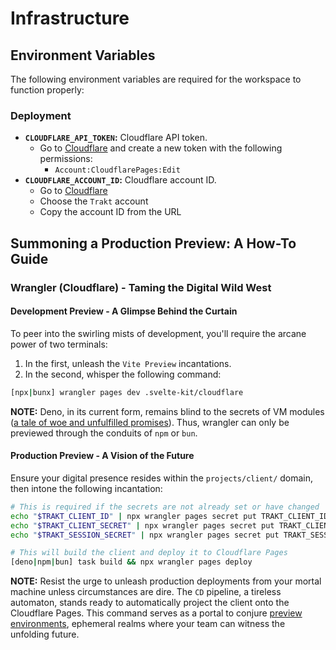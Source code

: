 # Infrastructure

## Environment Variables

The following environment variables are required for the workspace to function
properly:

### Deployment

- **`CLOUDFLARE_API_TOKEN`:** Cloudflare API token.
  - Go to [Cloudflare](https://dash.cloudflare.com/profile/api-tokens) and
    create a new token with the following permissions:
    - `Account:CloudflarePages:Edit`
- **`CLOUDFLARE_ACCOUNT_ID`:** Cloudflare account ID.
  - Go to [Cloudflare](https://dash.cloudflare.com/)
  - Choose the `Trakt` account
  - Copy the account ID from the URL

## Summoning a Production Preview: A How-To Guide

### Wrangler (Cloudflare) - Taming the Digital Wild West

#### Development Preview - A Glimpse Behind the Curtain

To peer into the swirling mists of development, you'll require the arcane power
of two terminals:

1. In the first, unleash the `Vite Preview` incantations.
2. In the second, whisper the following command:

```sh
[npx|bunx] wrangler pages dev .svelte-kit/cloudflare
```

**NOTE:** Deno, in its current form, remains blind to the secrets of VM modules
([a tale of woe and unfulfilled promises](https://github.com/denoland/deno/issues/26349)).
Thus, wrangler can only be previewed through the conduits of `npm` or `bun`.

#### Production Preview - A Vision of the Future

Ensure your digital presence resides within the `projects/client/` domain, then
intone the following incantation:

```sh
# This is required if the secrets are not already set or have changed
echo "$TRAKT_CLIENT_ID" | npx wrangler pages secret put TRAKT_CLIENT_ID
echo "$TRAKT_CLIENT_SECRET" | npx wrangler pages secret put TRAKT_CLIENT_SECRET
echo "$TRAKT_SESSION_SECRET" | npx wrangler pages secret put TRAKT_SESSION_SECRET

# This will build the client and deploy it to Cloudflare Pages
[deno|npm|bun] task build && npx wrangler pages deploy
```

**NOTE:** Resist the urge to unleash production deployments from your mortal
machine unless circumstances are dire. The `CD` pipeline, a tireless automaton,
stands ready to automatically project the client onto the Cloudflare Pages. This
command serves as a portal to conjure
[preview environments](https://developers.cloudflare.com/pages/configuration/preview-deployments/),
ephemeral realms where your team can witness the unfolding future.

